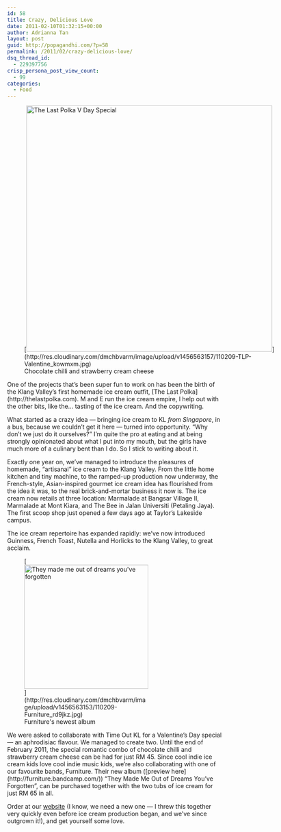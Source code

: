 ```yaml
---
id: 58
title: Crazy, Delicious Love
date: 2011-02-10T01:32:15+00:00
author: Adrianna Tan
layout: post
guid: http://popagandhi.com/?p=58
permalink: /2011/02/crazy-delicious-love/
dsq_thread_id:
  - 229397756
crisp_persona_post_view_count:
  - 99
categories:
  - Food
---
```

<figure id="attachment_59" style="width: 600px" class="wp-caption alignleft">[<img src="http://res.cloudinary.com/dmchbvarm/image/upload/v1456563157/110209-TLP-Valentine_kowmxm.jpg" alt="The Last Polka V Day Special" title="Crazy Love" width="575" class="size-full wp-image-59" />](http://res.cloudinary.com/dmchbvarm/image/upload/v1456563157/110209-TLP-Valentine_kowmxm.jpg)<figcaption class="wp-caption-text">Chocolate chilli and strawberry cream cheese</figcaption></figure>One of the projects that&#8217;s been super fun to work on has been the birth of the Klang Valley&#8217;s first homemade ice cream outfit, [The Last Polka](http://thelastpolka.com). M and E run the ice cream empire, I help out with the other bits, like the&#8230; tasting of the ice cream. And the copywriting. 

What started as a crazy idea — bringing ice cream to KL _from Singapore_, in a bus, because we couldn&#8217;t get it here — turned into opportunity. &#8220;Why don&#8217;t we just do it ourselves?&#8221; I&#8217;m quite the pro at eating and at being strongly opinionated about what I put into my mouth, but the girls have much more of a culinary bent than I do. So I stick to writing about it.

Exactly one year on, we&#8217;ve managed to introduce the pleasures of homemade, &#8220;artisanal&#8221; ice cream to the Klang Valley. From the little home kitchen and tiny machine, to the ramped-up production now underway, the French-style, Asian-inspired gourmet ice cream idea has flourished from the idea it was, to the real brick-and-mortar business it now is. The ice cream now retails at three location: Marmalade at Bangsar Village II, Marmalade at Mont Kiara, and The Bee in Jalan Universiti (Petaling Jaya). The first scoop shop just opened a few days ago at Taylor&#8217;s Lakeside campus. 

The ice cream repertoire has expanded rapidly: we&#8217;ve now introduced Guinness, French Toast, Nutella and Horlicks to the Klang Valley, to great acclaim. 

<figure id="attachment_60" style="width: 290px" class="wp-caption alignright">[<img class="size-thumbnail wp-image-60" title="Furniture" src="http://res.cloudinary.com/dmchbvarm/image/upload/c_crop,h_350,w_350,x_0,y_0/h_290,w_290/v1456563153/110209-Furniture_rd9jkz.jpg" alt="They made me out of dreams you've forgotten" width="290" height="290" />](http://res.cloudinary.com/dmchbvarm/image/upload/v1456563153/110209-Furniture_rd9jkz.jpg)<figcaption class="wp-caption-text">Furniture's newest album</figcaption></figure> We were asked to collaborate with Time Out KL for a Valentine&#8217;s Day special — an aphrodisiac flavour. We managed to create two. Until the end of February 2011, the special romantic combo of chocolate chilli and strawberry cream cheese can be had for just RM 45. Since cool indie ice cream kids love cool indie music kids, we&#8217;re also collaborating with one of our favourite bands, Furniture. Their new album ([preview here](http://furniture.bandcamp.com/)) &#8220;They Made Me Out of Dreams You&#8217;ve Forgotten&#8221;, can be purchased together with the two tubs of ice cream for just RM 65 in all. 

Order at our [website](http://thelastpolka.com/) (I know, we need a new one — I threw this together very quickly even before ice cream production began, and we&#8217;ve since outgrown it!), and get yourself some love.